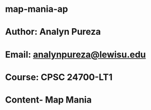 # map-mania-ap
# Author: Analyn Pureza
# Email: analynpureza@lewisu.edu
# Course: CPSC 24700-LT1
# Content- Map Mania
